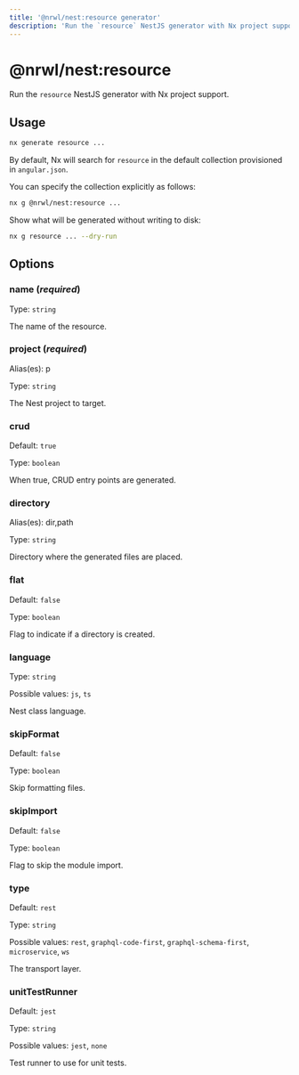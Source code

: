 ```yaml
---
title: '@nrwl/nest:resource generator'
description: 'Run the `resource` NestJS generator with Nx project support.'
---
```


# @nrwl/nest:resource

Run the `resource` NestJS generator with Nx project support.

## Usage

```bash
nx generate resource ...
```

By default, Nx will search for `resource` in the default collection provisioned in `angular.json`.

You can specify the collection explicitly as follows:

```bash
nx g @nrwl/nest:resource ...
```

Show what will be generated without writing to disk:

```bash
nx g resource ... --dry-run
```

## Options

### name (_**required**_)

Type: `string`

The name of the resource.

### project (_**required**_)

Alias(es): p

Type: `string`

The Nest project to target.

### crud

Default: `true`

Type: `boolean`

When true, CRUD entry points are generated.

### directory

Alias(es): dir,path

Type: `string`

Directory where the generated files are placed.

### flat

Default: `false`

Type: `boolean`

Flag to indicate if a directory is created.

### language

Type: `string`

Possible values: `js`, `ts`

Nest class language.

### skipFormat

Default: `false`

Type: `boolean`

Skip formatting files.

### skipImport

Default: `false`

Type: `boolean`

Flag to skip the module import.

### type

Default: `rest`

Type: `string`

Possible values: `rest`, `graphql-code-first`, `graphql-schema-first`, `microservice`, `ws`

The transport layer.

### unitTestRunner

Default: `jest`

Type: `string`

Possible values: `jest`, `none`

Test runner to use for unit tests.
